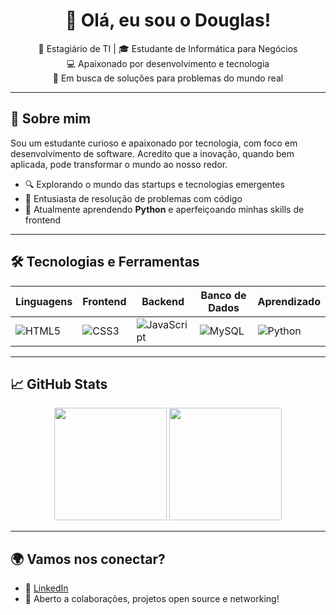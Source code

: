 <h1 align="center">👋 Olá, eu sou o Douglas!</h1>

<p align="center">
  🌱 Estagiário de TI | 🎓 Estudante de Informática para Negócios <br/>
  💻 Apaixonado por desenvolvimento e tecnologia <br/>
  🚀 Em busca de soluções para problemas do mundo real
</p>

---

## 🧠 Sobre mim

Sou um estudante curioso e apaixonado por tecnologia, com foco em desenvolvimento de software. Acredito que a inovação, quando bem aplicada, pode transformar o mundo ao nosso redor.

- 🔍 Explorando o mundo das startups e tecnologias emergentes  
- 🧩 Entusiasta de resolução de problemas com código  
- 🤖 Atualmente aprendendo **Python** e aperfeiçoando minhas skills de frontend  

---

## 🛠️ Tecnologias e Ferramentas

| Linguagens | Frontend | Backend | Banco de Dados | Aprendizado |
|-----------|----------|---------|----------------|-------------|
| ![HTML5](https://img.shields.io/badge/-HTML5-E34F26?style=flat&logo=html5&logoColor=white) | ![CSS3](https://img.shields.io/badge/-CSS3-1572B6?style=flat&logo=css3) | ![JavaScript](https://img.shields.io/badge/-JavaScript-F7DF1E?style=flat&logo=javascript&logoColor=black) | ![MySQL](https://img.shields.io/badge/-MySQL-4479A1?style=flat&logo=mysql&logoColor=white) | ![Python](https://img.shields.io/badge/-Python-3776AB?style=flat&logo=python&logoColor=white) |

---

## 📈 GitHub Stats

<div align="center">
  <img height="180em" src="https://github-readme-stats.vercel.app/api?username=DouglasTeixeiraLima1&show_icons=true&theme=tokyonight"/>
  <img height="180em" src="https://github-readme-stats.vercel.app/api/top-langs/?username=DouglasTeixeiraLima1&layout=compact&theme=tokyonight"/>
</div>

---

## 🌍 Vamos nos conectar?

- 💼 [LinkedIn](https://www.linkedin.com/in/douglastlima)
- 💬 Aberto a colaborações, projetos open source e networking!

